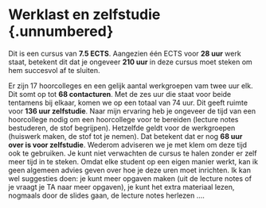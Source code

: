 # Werklast en zelfstudie {.unnumbered}

Dit is een cursus van **7.5 ECTS**. 
Aangezien één ECTS voor **28 uur** werk staat, betekent dit dat je ongeveer
**210 uur** in deze cursus moet steken om hem succesvol af te sluiten.

Er zijn 17 hoorcolleges en een gelijk aantal werkgroepen vam twee uur
elk. 
Dit somt op tot **68 contacturen**. 
Met de zes uur die staat voor beide tentamens bij elkaar, komen we op een totaal
van 74 uur.
Dit geeft ruimte voor **136 uur zelfstudie**. 
Naar mijn ervaring heb je ongeveer de tijd van een hoorcollege nodig om een
hoorcollege voor te bereiden (lecture notes bestuderen, de stof begrijpen).
Hetzelfde geldt voor de werkgroepen (huiswerk maken, de stof tot je nemen). 
Dat betekent dat er nog **68 uur over is voor zelfstudie**. 
Wederom adviseren we je met klem om deze tijd ook te gebruiken. 
Je kunt niet verwachten de cursus te halen zonder er zelf meer tijd in te
steken.
Omdat elke student op een eigen manier werkt, kan ik geen algemeen advies geven
over hoe je deze uren moet inrichten.
Ik kan wel suggesties doen: je kunt meer opgaven maken (uit de lecture notes of
je vraagt je TA naar meer opgaven), je kunt het extra materiaal lezen, nogmaals
door de slides gaan, de lecture notes herlezen ....
